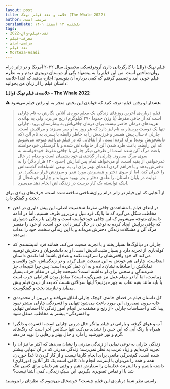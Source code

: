 ```yaml
---
layout: post
title: خلاصه و نقد فیلم نهنگ (The Whale 2022)
author: مرتضی اسدی
persianDate: یک‌شنبه ۱۴ اسفند ۱۴۰۱
tags:
- نقد-فیلم-وال-2022
- معرفی-فیلم
- مرتضی-اسدی
- نقد-فیلم
- Morteza-Asadi
---
```

فیلم نهنگ (وال) با کارگردانی دارن آرونوفسکی محصول سال ۲۰۲۲ آمریکا و در ژانر  درام روان‌شناختی است. من این فیلم را به پیشنهاد یکی از دوستان توییتری دیدم و به نظرم فیلم خوبی آمد و تصمیم گرفتم که کمی درباره آن بنویسم؛ اجازه بدهید که ابتدا خلاصه داستان فیلم را از زبان من بخوانید: 

**خلاصه‌ی فیلم  نهنگ (وال) - The Whale 2022**

⚠️ هشدار لو رفتن فیلم: توجه کنید که خواندن این بخش منجر به لو رفتن فیلم می‌شود.

> فیلم درباره‌ی آخرین روزهای زندگیِ یک معلم دوره‌ی آنلاین نگارش به نام چارلی است که از چاقی مفرط (با وزن حدودا ۲۷۰ کیلوگرم) رنج می‌برد، ولی به بهانه‌ی هزینه‌های درمان حاضر نیست برای درمان چاقی‌اش به بیمارستان برود. چارلی تنها یک دوست پرستار به نام لیز دارد که هر روز به او سر می‌زند و مراقبش است. چارلی ۸ سال پیش همسر و فرزندش را به خاطر رابطه با پسری به نام آلن (که دانشجویش بوده) ترک کرده است، از اتفاقاتی که در فیلم می‌افتد متوجه می‌شویم که  این رابطه، باعث طرد شدن آلن از خانواده‌اش شده و با گرسنگی خودخواسته باعث مرگ آلن شده است؛ از طرفی دیگر چارلی با چاقی مفرط خودخواسته به سوی مرگ می‌رود. چارلی از گذشته‌ی خود پشیمان است و مدام در حال عذرخواهی از بقیه است، او می‌خواهد تمام پس‌اندازش (حدود ۱۲۰ هزار دلار) را به دخترش بدهد و با فراهم کردن انده‌ای بهتر برای او، به نوعی اشتباهات گذشته‌اش را جبران کند، اما از سوی دختر و همسرش مورد تنفر و سرزنش قرار می‌گیرد. در نهایت در پایان داستان، رابطه‌ی دختر و پدر بهبود می‌یابد و چارلی خوشحال از اینکه توانسته یک کار درست در زندگی‌اش انجام دهد می‌میرد. 

از آنجایی که این فیلم در ژانر  درام روان‌شناختی ساخته شده است، حرف‌های زیادی برای بحث و گفتگو دارد:

- در ابتدای فیلم با مشاهده‌ی چاقی مفرط شخصیت اصلی، این پیش داوری در ذهن مخاطب شکل می‌گیرد که ما با یک فرد تنبل و تن‌پرور طرف هستیم، اما در ادامه داستان متوجه می‌شویم که این چاقی خودخواسته است و چارلی با زندگی دشواری که چاقی برایش ایجاد کرده به نوعی در حال کیفر دادن خود است، او خود را مقصر مرگ آلن و مشکلات زندگی دخترش می‌داند و با این زندگی سخت، خود را عذاب می‌دهد.

- چارلی در دیالوگ‌ها بسیار پخته و با تجربه صحبت می‌کند، همانند فرد اندیشمندی که کوله‌باری از تجربه دارد و بسیار مثبت‌اندیش است، او به دانشجویان و دخترش توصیه می‌کند که خودِ واقعی‌شان را سرکوب نکنند و صادق باشند؛ اما نکته‌ی داستان اینجاست، چارلی هم خودش به این نصیحت عمل کرده و در زندگی‌اش، خودِ واقعی و تمایلاتش را صادقانه نشان داده و به آن عمل کرده است؛ پس چرا نتیجه‌ای جز شرمندگی و سختی برای او نداشته است؟ نصیحت چارلی در مقام حرف بسیار زیباست، اما آیا در مقام عمل نیز همین‌گونه است؟ صادق بودن افراطی خوب است یا باید مانند بقیه نقاب به چهره بزنیم؟ اینها سوالاتی هست که بعد از دیدن فیلم پیش می‌آید و نیازمند بحث و گفتگوست.

- کل داستان فیلم در فضای خانه‌ی کوچک چارلی اتفاق می‌افتد و دوربین از محدوده‌ی خانه بیرون نمی‌رود، این مورد باعث می‌شود تنهایی و افسردگی چارلی بیشتر نمود پیدا کند و احساسات چارلی -از رنج و مشقت در انجام امور زندگی تا احساس تنهایی و افسردگی- بیشتر به مخاطب منتقل شود.

- آب و هوای گرفته و بارانی در فیلم بیانگر حال درونی چارلی است، افسرده و دلگیر؛ همراه با رنگ آبی که این حس را تشدید می‌کند، تنها سکانس آخر است که رنگ‌های گرم و نور خورشید را دارد و حال بهتر و رهایی را نوید می‌دهد.

- زندگی چارلی به نوعی نمایی از زندگی مدرنی را  نشان می‌دهد که اکثر ما نیز آن را تجربه کرده‌ایم و زیاد غریب به نظر نمی‌رسد؛ زندگی مدرنی که در آن تنهایی بیشتر شده است، کم‌تحرکی مانعی برای انجام کارها نیست و از کار کردن تا غذا خوردن، همه و همه را می‌توان با اینترنت انجام داد؛ کافی است یک کار آنلاین (دورکاری) داشته باشیم و با اینترنت غذایمان را سفارش دهیم و وقتی هم دلمان برای کسی تنگ شد با او تماس تصویری بگیریم. این سبکِ زندگی، کمی آشنا نیست؟

راستی نظر شما درباره‌ی این فیلم چیست؟ خوشحال می‌شوم که نظرتان را بنویسید.
